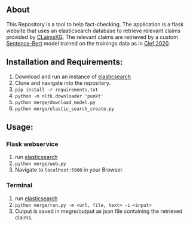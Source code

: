 ## About
This Repository is a tool to help fact-checking.
The application is a flask website that uses an elasticsearch database to retrieve relevant claims provided by [CLaimsKG](https://data.gesis.org/claimskg/explorer/home).
The relevant claims are retrieved by a custom [Sentence-Bert](https://github.com/UKPLab/sentence-transformers) model trained on the trainings data as in [Clef 2020](https://github.com/sshaar/clef2020-factchecking-task2).

## Installation and Requirements:
1. Download and run an instance of [elasticsearch](https://www.elastic.co/downloads/elasticsearch)
2. Clone and navigate into the repository.
3. ```pip install -r requirements.txt```
4. ```python -m nltk.downloader 'punkt' ```
5. ```python merge/download_model.py ```
6. ```python merge/elastic_search_create.py ```

## Usage:
### Flask webservice
1. run [elasticsearch](https://www.elastic.co/downloads/elasticsearch)
2. ```python merge/web.py ```
3. Navigate to ```localhost:5000``` in your Browser.

### Terminal
1. run [elasticsearch](https://www.elastic.co/downloads/elasticsearch)
2. ```python merge/run.py -m <url, file, text> -i <input>```
3. Output is saved in megre/output as json file containing the retrieved claims.
 



